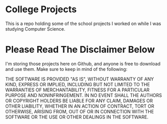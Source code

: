 # College Projects
This is a repo holding some of the school projects I worked on while I was studying Computer Science.

# Please Read The Disclaimer Below

I'm storing those projects here on Github, and anyone is free to download and use them. Make sure to keep in mind of the following:

THE SOFTWARE IS PROVIDED "AS IS", WITHOUT WARRANTY OF ANY KIND, EXPRESS OR IMPLIED, INCLUDING BUT NOT LIMITED TO THE WARRANTIES OF MERCHANTABILITY, FITNESS FOR A PARTICULAR PURPOSE AND NONINFRINGEMENT. IN NO EVENT SHALL THE AUTHORS OR COPYRIGHT HOLDERS BE LIABLE FOR ANY CLAIM, DAMAGES OR OTHER LIABILITY, WHETHER IN AN ACTION OF CONTRACT, TORT OR OTHERWISE, ARISING FROM, OUT OF OR IN CONNECTION WITH THE SOFTWARE OR THE USE OR OTHER DEALINGS IN THE SOFTWARE.
